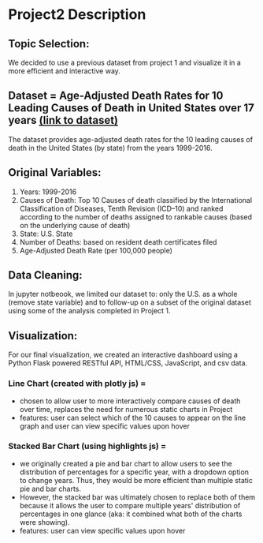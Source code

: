 # Project2 Description
 
## Topic Selection:
We decided to use a previous dataset from project 1 and visualize it in a more efficient and interactive way. 

## Dataset = Age-Adjusted Death Rates for 10 Leading Causes of Death in United States over 17 years [(link to dataset)](https://data.cdc.gov/NCHS/NCHS-Leading-Causes-of-Death-United-States/bi63-dtpu) 
The dataset provides age-adjusted death rates for the 10 leading causes of death in the United States (by state) from the years 1999-2016.

## Original Variables:  
1. Years: 1999-2016
2. Causes of Death: Top 10 Causes of death classified by the International Classification of Diseases, Tenth Revision (ICD–10) and ranked according to the number of deaths assigned to rankable causes (based on the underlying cause of death)
3. State: U.S. State
4. Number of Deaths: based on resident death certificates filed 
5. Age-Adjusted Death Rate (per 100,000 people)
 
## Data Cleaning:
In jupyter notbeook, we limited our dataset to: only the U.S. as a whole (remove state variable) and to follow-up on a subset of the original dataset using some of the analysis completed in Project 1. 
 
## Visualization:
For our final visualization, we created an interactive dashboard using a Python Flask powered RESTful API,  HTML/CSS, JavaScript, and csv data. 

### Line Chart (created with plotly js) = 
- chosen to allow user to more interactively compare causes of death over time, replaces the need for numerous static charts in Project 
- features: user can select which of the 10 causes to appear on the line graph and user can view specific values upon hover 

### Stacked Bar Chart (using highlights js) =
- we originally created a pie and bar chart to allow users to see the distribution of percentages for a specific year, with a dropdown option to change years. Thus, they would be more efficient than multiple static pie and bar charts. 
- However, the stacked bar was ultimately chosen to replace both of them because it allows the user to compare multiple years' distribution of percentages in one glance (aka: it combined what both of the charts were showing).
- features: user can view specific values upon hover 

